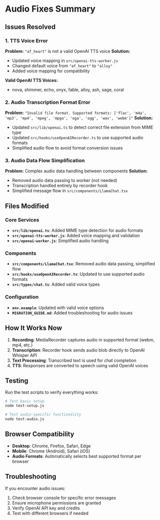 # Audio Fixes Summary

## Issues Resolved

### 1. **TTS Voice Error**
**Problem:** `"af_heart"` is not a valid OpenAI TTS voice
**Solution:** 
- Updated voice mapping in `src/openai-tts-worker.js`
- Changed default voice from `"af_heart"` to `"alloy"`
- Added voice mapping for compatibility

**Valid OpenAI TTS Voices:**
- nova, shimmer, echo, onyx, fable, alloy, ash, sage, coral

### 2. **Audio Transcription Format Error**
**Problem:** `"Invalid file format. Supported formats: ['flac', 'm4a', 'mp3', 'mp4', 'mpeg', 'mpga', 'oga', 'ogg', 'wav', 'webm']"`
**Solution:**
- Updated `src/lib/openai.ts` to detect correct file extension from MIME type
- Updated `src/hooks/useOpenAIRecorder.ts` to use supported audio formats
- Simplified audio flow to avoid format conversion issues

### 3. **Audio Data Flow Simplification**
**Problem:** Complex audio data handling between components
**Solution:**
- Removed audio data passing to worker (not needed)
- Transcription handled entirely by recorder hook
- Simplified message flow in `src/components/LlamaChat.tsx`

## Files Modified

### Core Services
- **`src/lib/openai.ts`**: Added MIME type detection for audio formats
- **`src/openai-tts-worker.js`**: Added voice mapping and validation
- **`src/openai-worker.js`**: Simplified audio handling

### Components
- **`src/components/LlamaChat.tsx`**: Removed audio data passing, simplified flow
- **`src/hooks/useOpenAIRecorder.ts`**: Updated to use supported audio formats
- **`src/types/chat.ts`**: Added valid voice types

### Configuration
- **`env.example`**: Updated with valid voice options
- **`MIGRATION_GUIDE.md`**: Added troubleshooting for audio issues

## How It Works Now

1. **Recording**: MediaRecorder captures audio in supported format (webm, mp4, etc.)
2. **Transcription**: Recorder hook sends audio blob directly to OpenAI Whisper API
3. **Text Processing**: Transcribed text is used for chat completion
4. **TTS**: Responses are converted to speech using valid OpenAI voices

## Testing

Run the test scripts to verify everything works:
```bash
# Test basic setup
node test-setup.js

# Test audio-specific functionality
node test-audio.js
```

## Browser Compatibility

- **Desktop**: Chrome, Firefox, Safari, Edge
- **Mobile**: Chrome (Android), Safari (iOS)
- **Audio Formats**: Automatically selects best supported format per browser

## Troubleshooting

If you encounter audio issues:
1. Check browser console for specific error messages
2. Ensure microphone permissions are granted
3. Verify OpenAI API key and credits
4. Test with different browsers if needed 